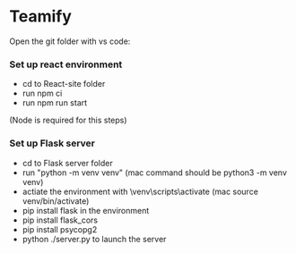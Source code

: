 # Teamify

Open the git folder with vs code:

### Set up react environment

- cd to React-site folder
- run npm ci
- run npm run start

(Node is required for this steps)

### Set up Flask server

- cd to Flask server folder
- run "python -m venv venv" (mac command should be python3 -m venv venv)
- actiate the environment with \venv\scripts\activate (mac source venv/bin/activate)
- pip install flask in the environment
- pip install flask_cors
- pip install psycopg2
- python ./server.py to launch the server
